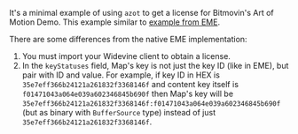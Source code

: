 It's a minimal example of using `azot` to get a license for Bitmovin's Art of Motion Demo. This example similar to [example from EME](https://www.w3.org/TR/encrypted-media-2/#example-8).

There are some differences from the native EME implementation:

1. You must import your Widevine client to obtain a license.
2. In the `keyStatuses` field, Map's key is not just the key ID (like in EME), but pair with ID and value. For example, if key ID in HEX is `35e7eff366b24121a261832f3368146f` and content key itself is `f01471043a064e039a602346845b690f` then Map's key will be `35e7eff366b24121a261832f3368146f:f01471043a064e039a602346845b690f` (but as binary with `BufferSource` type) instead of just `35e7eff366b24121a261832f3368146f`.
